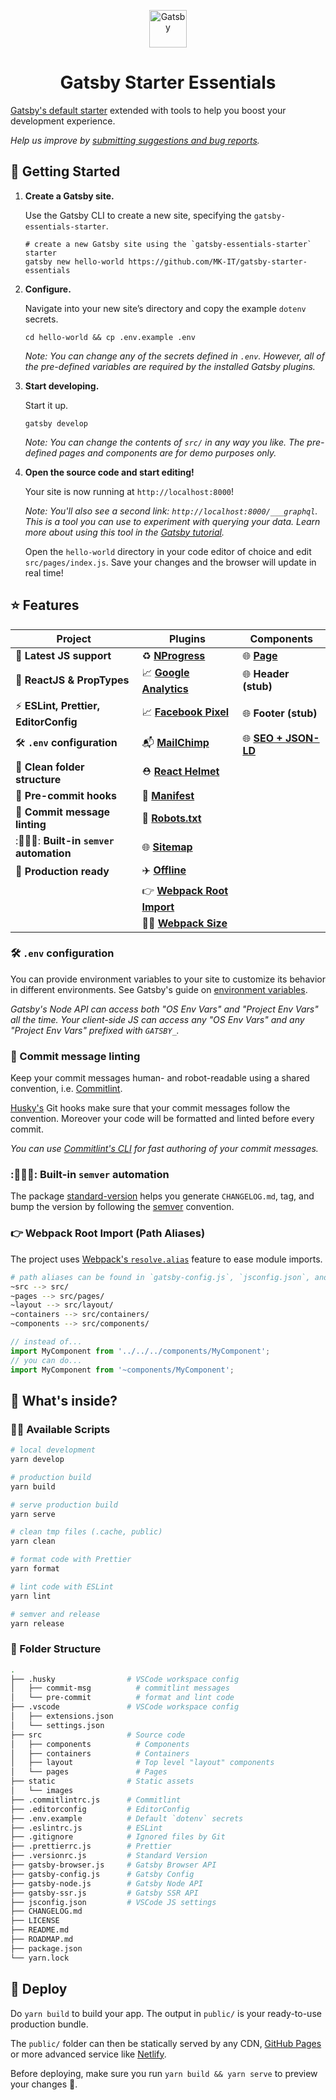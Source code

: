 <p align="center">
  <a href="https://www.gatsbyjs.com">
    <img alt="Gatsby" src="https://www.gatsbyjs.com/Gatsby-Monogram.svg" width="60" />
  </a>
</p>
<h1 align="center">
  Gatsby Starter Essentials
</h1>

[Gatsby's default starter](https://github.com/gatsbyjs/gatsby-starter-default) extended with tools to help you boost your development experience.

_Help us improve by [submitting suggestions and bug reports](https://github.com/MK-IT/gatsby-starter-essentials/issues)._

## 🚀 Getting Started

1.  **Create a Gatsby site.**

    Use the Gatsby CLI to create a new site, specifying the `gatsby-essentials-starter`.

    ```shell
    # create a new Gatsby site using the `gatsby-essentials-starter` starter
    gatsby new hello-world https://github.com/MK-IT/gatsby-starter-essentials
    ```

2.  **Configure.**

    Navigate into your new site’s directory and copy the example `dotenv` secrets.

    ```shell
    cd hello-world && cp .env.example .env
    ```
    
    _Note: You can change any of the secrets defined in `.env`. However, all of the pre-defined variables are required by the installed Gatsby plugins._

3.  **Start developing.**

    Start it up.

    ```shell
    gatsby develop
    ```

    _Note: You can change the contents of `src/` in any way you like. The pre-defined pages and components are for demo purposes only._

4.  **Open the source code and start editing!**

    Your site is now running at `http://localhost:8000`!

    _Note: You'll also see a second link: _`http://localhost:8000/___graphql`_. This is a tool you can use to experiment with querying your data. Learn more about using this tool in the [Gatsby tutorial](https://www.gatsbyjs.org/tutorial/part-five/#introducing-graphiql)._

    Open the `hello-world` directory in your code editor of choice and edit `src/pages/index.js`. Save your changes and the browser will update in real time!

## ⭐ Features

| Project                              | Plugins                                                                                           | Components                                                              |
| ------------------------------------ | ------------------------------------------------------------------------------------------------- | ----------------------------------------------------------------------- |
| 💪 **Latest JS support**              | ♻️ **[NProgress](https://www.gatsbyjs.org/packages/gatsby-plugin-nprogress)**                      | 🌐 **[Page](https://www.gatsbyjs.org/docs/layout-components/)**          |
| 💎 **ReactJS & PropTypes**            | 📈 **[Google Analytics](https://www.gatsbyjs.org/packages/gatsby-plugin-google-analytics/)**       | 🌐 **Header (stub)**                                                     |
| ⚡️ **ESLint, Prettier, EditorConfig** | 📈 **[Facebook Pixel](https://www.gatsbyjs.org/packages/gatsby-plugin-facebook-pixel)**            | 🌐 **Footer (stub)**                                                     |
| 🛠 **`.env` configuration**           | 📬 **[MailChimp](https://www.gatsbyjs.org/packages/gatsby-plugin-mailchimp)**                      | 🌐 **[SEO + JSON-LD](https://www.gatsbyjs.org/docs/add-seo-component/)** |
| 📂 **Clean folder structure**         | ⛑ **[React Helmet](https://www.gatsbyjs.org/packages/gatsby-plugin-react-helmet)**                |                                                                         |
| 🚦 **Pre-commit hooks**               | 📜 **[Manifest](https://www.gatsbyjs.org/packages/gatsby-plugin-manifest)**                        |                                                                         |
| 🤝 **Commit message linting**         | 🤖 **[Robots.txt](https://www.gatsbyjs.org/packages/gatsby-plugin-robots-txt)**                    |                                                                         |
| :🧗🏻‍♂️: **Built-in `semver` automation** | 🌐 **[Sitemap](https://www.gatsbyjs.org/packages/gatsby-plugin-sitemap)**                          |                                                                         |
| 🚀 **Production ready**               | ✈️ **[Offline](https://www.gatsbyjs.org/packages/gatsby-plugin-offline)**                          |                                                                         |
|                                      | 👉 **[Webpack Root Import](https://www.gatsbyjs.org/packages/gatsby-plugin-root-import)**          |                                                                         |
|                                      | 🏋️‍♂️ **[Webpack Size](https://www.gatsbyjs.org/packages/gatsby-plugin-webpack-size/?=webpack-size)** |                                                                         |

### 🛠 `.env` configuration

You can provide environment variables to your site to customize its behavior in different environments. See Gatsby's guide on [environment variables](https://www.gatsbyjs.org/docs/environment-variables/).

_Gatsby's Node API can access both "OS Env Vars" and "Project Env Vars" all the time. Your client-side JS can access any "OS Env Vars" and any "Project Env Vars" prefixed with `GATSBY_`._

### 🤝 Commit message linting

Keep your commit messages human- and robot-readable using a shared convention, i.e. [Commitlint](https://commitlint.js.org/#/).

[Husky's](https://github.com/typicode/husky) Git hooks make sure that your commit messages follow the convention. Moreover your code will be formatted and linted before every commit.

_You can use [Commitlint's CLI](https://commitlint.js.org/#/guides-use-prompt?id=guide-use-prompt) for fast authoring of your commit messages._

### :🧗🏻‍♂️: Built-in `semver` automation

The package [standard-version](https://github.com/conventional-changelog/standard-version) helps you generate `CHANGELOG.md`, tag, and bump the version by following the [semver](https://semver.org) convention.

### 👉 Webpack Root Import (Path Aliases)

The project uses [Webpack's `resolve.alias`](https://webpack.js.org/configuration/resolve/#resolvealias) feature to ease module imports.

```bash
# path aliases can be found in `gatsby-config.js`, `jsconfig.json`, and `.eslintrc.js`
~src --> src/
~pages --> src/pages/
~layout --> src/layout/
~containers --> src/containers/
~components --> src/components/
```

```js
// instead of...
import MyComponent from '../../../components/MyComponent';
// you can do...
import MyComponent from '~components/MyComponent';
```

## 🧐 What's inside?

### 👷‍♂️ Available Scripts

```bash
# local development
yarn develop

# production build
yarn build

# serve production build
yarn serve

# clean tmp files (.cache, public)
yarn clean

# format code with Prettier
yarn format

# lint code with ESLint
yarn lint

# semver and release
yarn release
```

### 📂 Folder Structure

```bash
.
├── .husky                # VSCode workspace config
│   ├── commit-msg          # commitlint messages
│   └── pre-commit          # format and lint code
├── .vscode               # VSCode workspace config
│   ├── extensions.json
│   └── settings.json
├── src                   # Source code
│   ├── components          # Components
│   ├── containers          # Containers
│   ├── layout              # Top level "layout" components
│   └── pages               # Pages
├── static                # Static assets
│   └── images
├── .commitlintrc.js      # Commitlint
├── .editorconfig         # EditorConfig
├── .env.example          # Default `dotenv` secrets
├── .eslintrc.js          # ESLint
├── .gitignore            # Ignored files by Git
├── .prettierrc.js        # Prettier
├── .versionrc.js         # Standard Version
├── gatsby-browser.js     # Gatsby Browser API
├── gatsby-config.js      # Gatsby Config
├── gatsby-node.js        # Gatsby Node API
├── gatsby-ssr.js         # Gatsby SSR API
├── jsconfig.json         # VSCode JS settings
├── CHANGELOG.md
├── LICENSE
├── README.md
├── ROADMAP.md
├── package.json
└── yarn.lock
```

## 💫 Deploy

Do `yarn build` to build your app. The output in `public/` is your ready-to-use production bundle.

The `public/` folder can then be statically served by any CDN, [GitHub Pages](https://pages.github.com/) or more advanced service like [Netlify](https://www.netlify.com/).

Before deploying, make sure you run `yarn build && yarn serve` to preview your changes 🏁.
